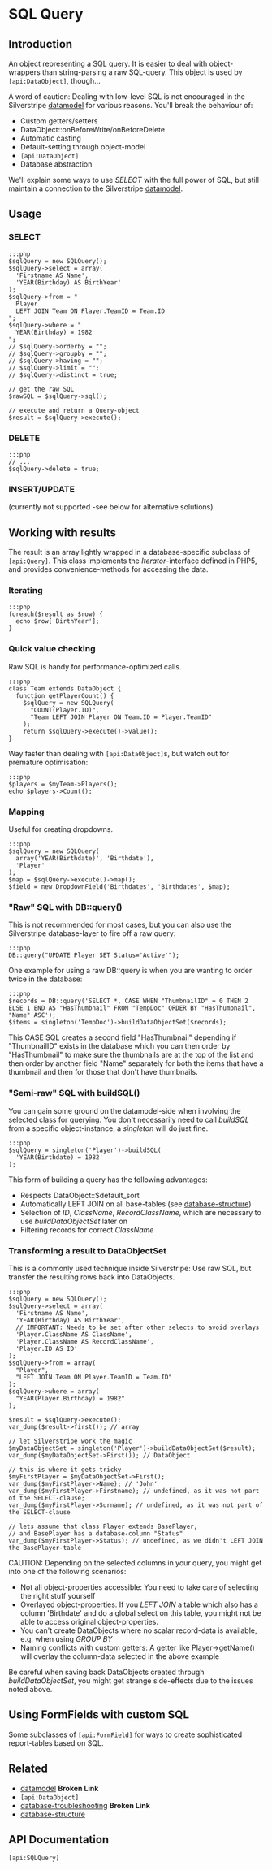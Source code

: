 # SQL Query

## Introduction

An object representing a SQL query. It is easier to deal with object-wrappers than string-parsing a raw SQL-query. This
object is used by `[api:DataObject]`, though...

A word of caution: Dealing with low-level SQL is not encouraged in the Silverstripe [datamodel](/topics/datamodel) for various
reasons. You'll break the behaviour of:

*  Custom getters/setters
*  DataObject::onBeforeWrite/onBeforeDelete
*  Automatic casting
*  Default-setting through object-model
*  `[api:DataObject]`
*  Database abstraction

We'll explain some ways to use *SELECT* with the full power of SQL, but still maintain a connection to the Silverstripe
[datamodel](/topics/datamodel).

## Usage


### SELECT

	:::php
	$sqlQuery = new SQLQuery();
	$sqlQuery->select = array(
	  'Firstname AS Name',
	  'YEAR(Birthday) AS BirthYear'
	);
	$sqlQuery->from = "
	  Player
	  LEFT JOIN Team ON Player.TeamID = Team.ID
	";
	$sqlQuery->where = "
	  YEAR(Birthday) = 1982
	";
	// $sqlQuery->orderby = "";
	// $sqlQuery->groupby = "";
	// $sqlQuery->having = "";
	// $sqlQuery->limit = "";
	// $sqlQuery->distinct = true;
	
	// get the raw SQL
	$rawSQL = $sqlQuery->sql();
	
	// execute and return a Query-object
	$result = $sqlQuery->execute();


### DELETE

	:::php
	// ...
	$sqlQuery->delete = true;


### INSERT/UPDATE

(currently not supported -see below for alternative solutions)

## Working with results

The result is an array lightly wrapped in a database-specific subclass of `[api:Query]`. This class implements the
*Iterator*-interface defined in PHP5, and provides convenience-methods for accessing the data.

### Iterating

	:::php
	foreach($result as $row) {
	  echo $row['BirthYear'];
	}


### Quick value checking

Raw SQL is handy for performance-optimized calls. 

	:::php
	class Team extends DataObject {
	  function getPlayerCount() {
	    $sqlQuery = new SQLQuery(
	      "COUNT(Player.ID)",
	      "Team LEFT JOIN Player ON Team.ID = Player.TeamID"
	    );
	    return $sqlQuery->execute()->value();
	}

Way faster than dealing with `[api:DataObject]`s, but watch out for premature optimisation:

	:::php
	$players = $myTeam->Players();
	echo $players->Count();


### Mapping

Useful for creating dropdowns.

	:::php
	$sqlQuery = new SQLQuery(
	  array('YEAR(Birthdate)', 'Birthdate'),
	  'Player'
	);
	$map = $sqlQuery->execute()->map();
	$field = new DropdownField('Birthdates', 'Birthdates', $map);


### "Raw" SQL with DB::query()

This is not recommended for most cases, but you can also use the Silverstripe database-layer to fire off a raw query:

	:::php
	DB::query("UPDATE Player SET Status='Active'");

One example for using a raw DB::query is when you are wanting to order twice in the database:

	:::php
	$records = DB::query('SELECT *, CASE WHEN "ThumbnailID" = 0 THEN 2 ELSE 1 END AS "HasThumbnail" FROM "TempDoc" ORDER BY "HasThumbnail", "Name" ASC');
	$items = singleton('TempDoc')->buildDataObjectSet($records);

This CASE SQL creates a second field "HasThumbnail" depending if "ThumbnailID" exists in the database which you can then
order by "HasThumbnail" to make sure the thumbnails are at the top of the list and then order by another field "Name"
separately for both the items that have a thumbnail and then for those that don't have thumbnails.

### "Semi-raw" SQL with buildSQL()

You can gain some ground on the datamodel-side when involving the selected class for querying. You don't necessarily
need to call *buildSQL* from a specific object-instance, a *singleton* will do just fine.

	:::php
	$sqlQuery = singleton('Player')->buildSQL(
	  'YEAR(Birthdate) = 1982'
	);


This form of building a query has the following advantages:

*  Respects DataObject::$default_sort
*  Automatically LEFT JOIN on all base-tables (see [database-structure](database-structure))
*  Selection of *ID*, *ClassName*, *RecordClassName*, which are necessary to use *buildDataObjectSet* later on
*  Filtering records for correct *ClassName*

### Transforming a result to DataObjectSet

This is a commonly used technique inside Silverstripe: Use raw SQL, but transfer the resulting rows back into
DataObjects.

	:::php
	$sqlQuery = new SQLQuery();
	$sqlQuery->select = array(
	  'Firstname AS Name',
	  'YEAR(Birthday) AS BirthYear',
	  // IMPORTANT: Needs to be set after other selects to avoid overlays
	  'Player.ClassName AS ClassName',
	  'Player.ClassName AS RecordClassName',
	  'Player.ID AS ID'
	);
	$sqlQuery->from = array(
	  "Player",
	  "LEFT JOIN Team ON Player.TeamID = Team.ID"
	);
	$sqlQuery->where = array(
	  "YEAR(Player.Birthday) = 1982"
	);
	
	$result = $sqlQuery->execute();
	var_dump($result->first()); // array
	
	// let Silverstripe work the magic
	$myDataObjectSet = singleton('Player')->buildDataObjectSet($result);
	var_dump($myDataObjectSet->First()); // DataObject
	
	// this is where it gets tricky
	$myFirstPlayer = $myDataObjectSet->First();
	var_dump($myFirstPlayer->Name); // 'John'
	var_dump($myFirstPlayer->Firstname); // undefined, as it was not part of the SELECT-clause;
	var_dump($myFirstPlayer->Surname); // undefined, as it was not part of the SELECT-clause
	
	// lets assume that class Player extends BasePlayer,
	// and BasePlayer has a database-column "Status"
	var_dump($myFirstPlayer->Status); // undefined, as we didn't LEFT JOIN the BasePlayer-table


CAUTION: Depending on the selected columns in your query, you might get into one of the following scenarios:

*  Not all object-properties accessible: You need to take care of selecting the right stuff yourself
*  Overlayed object-properties: If you *LEFT JOIN* a table which also has a column 'Birthdate' and do a global select on
this table, you might not be able to access original object-properties.
*  You can't create DataObjects where no scalar record-data is available, e.g. when using *GROUP BY*
*  Naming conflicts with custom getters: A getter like Player->getName() will overlay the column-data selected in the
above example

Be careful when saving back DataObjects created through *buildDataObjectSet*, you might get strange side-effects due to
the issues noted above.
## Using FormFields with custom SQL

Some subclasses of `[api:FormField]` for ways to create sophisticated report-tables based on SQL.

## Related

*  [datamodel](/topics/datamodel) **Broken Link**
*  `[api:DataObject]`
*  [database-troubleshooting](database-troubleshooting) **Broken Link**
*  [database-structure](database-structure)

## API Documentation
`[api:SQLQuery]`